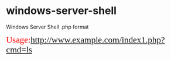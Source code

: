 # windows-server-shell
Windows Server Shell .php format

<font face="verdana" color="red" size="5">Usage:http://www.example.com/index1.php?cmd=ls</font><br>
